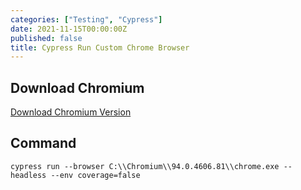 ```yaml
---
categories: ["Testing", "Cypress"]
date: 2021-11-15T00:00:00Z
published: false
title: Cypress Run Custom Chrome Browser
---
```


## Download Chromium

[Download Chromium Version](https://chromium.cypress.io/)

## Command

```shell
cypress run --browser C:\\Chromium\\94.0.4606.81\\chrome.exe --headless --env coverage=false
```